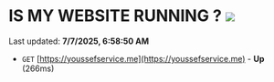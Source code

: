 # IS MY WEBSITE RUNNING ? [![](https://img.shields.io/static/v1?label=Sponsor&message=%E2%9D%A4&logo=GitHub&color=%23fe8e86)](https://github.com/sponsors/Youssef-Lehmam)

Last updated: **7/7/2025, 6:58:50 AM**

- `GET` [https://youssefservice.me](https://youssefservice.me) - **Up** (266ms)
